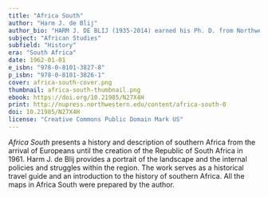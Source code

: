 ```yaml
---
title: "Africa South"
author: "Harm J. de Blij"
author_bio: "HARM J. DE BLIJ (1935-2014) earned his Ph. D. from Northwestern University in 1959 was later the John A. Hannah Professor of Geography at Michigan State University. De Blij was the geography editor on Good Morning America for seven years and was the author of many books, including Why Geography Matters: Three Challenges Facing America and The Power of Place: Geography, Destiny, and Globalization Rough Landscape."
subject: "African Studies"
subfield: "History"
era: "South Africa"
date: 1962-01-01
e_isbn: "978-0-8101-3827-8"
p_isbn: "978-0-8101-3826-1"
cover: africa-south-cover.png
thumbnail: africa-south-thumbnail.png
ebook: https://doi.org/10.21985/N27X4H
print: http://nupress.northwestern.edu/content/africa-south-0
doi: 10.21985/N27X4H
license: "Creative Commons Public Domain Mark US"
---
```

_Africa South_ presents a history and description of southern Africa from the arrival of Europeans until the creation of the Republic of South Africa in 1961. Harm J. de Blij provides a portrait of the landscape and the internal policies and struggles within the region. The work serves as a historical travel guide and an introduction to the history of southern Africa. All the maps in Africa South were prepared by the author.
